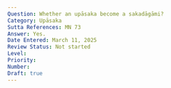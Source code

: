 ```yaml
---
Question: Whether an upāsaka become a sakadāgāmi?
Category: Upāsaka
Sutta References: MN 73
Answer: Yes.
Date Entered: March 11, 2025
Review Status: Not started
Level: 
Priority: 
Number: 
Draft: true
---
```


